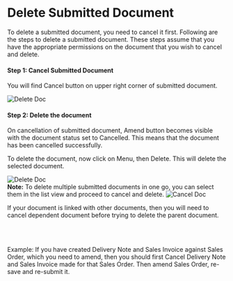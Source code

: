 <!-- add-breadcrumbs -->
# Delete Submitted Document

To delete a submitted document, you need to cancel it first. Following are the steps to delete a submitted document. These steps assume that you have the appropriate permissions on the document that you wish to cancel and delete.

#### Step 1: Cancel Submitted Document

You will find Cancel button on upper right corner of submitted document.

<img alt="Delete Doc" class="screenshot" src="{{docs_base_url}}/v13/assets/img/articles/cancel-delete-submitted-doc-1.png">

#### Step 2: Delete the document

On cancellation of submitted document, Amend button becomes visible with the document status set to Cancelled. This means that the document has been cancelled successfully.

To delete the document, now click on Menu, then Delete. This will delete the selected document.

<img alt="Delete Doc" class="screenshot" src="{{docs_base_url}}/v13/assets/img/articles/cancel-delete-submitted-doc-2.png">

<div class="well"><b>Note:</b> To delete multiple submitted documents in one go, you can select them in the list view and proceed to cancel and delete.

<img alt="Cancel Doc" class="screenshot" src="{{docs_base_url}}/v13/assets/img/articles/cancel-list-view.gif">


If your document is linked with other documents, then you will need to cancel dependent document before trying to delete the parent document.

<br><br>

Example: If you have created Delivery Note and Sales Invoice against Sales Order, which you need to amend, then you should first Cancel Delivery Note and Sales Invoice made for that Sales Order. Then amend Sales Order, re-save and re-submit it.
</div>
<!-- markdown -->
